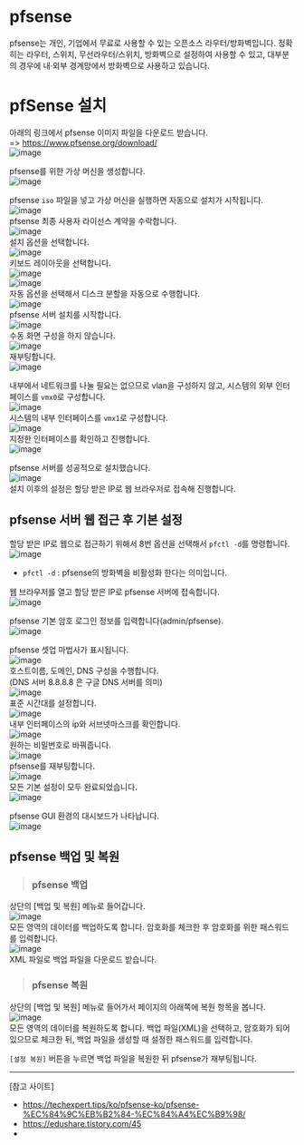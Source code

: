# pfsense

pfsense는 개인, 기업에서 무료로 사용할 수 있는 오픈소스 라우터/방화벽입니다. 
정확히는 라우터, 스위치, 무선라우터/스위치, 방화벽으로 설정하여 사용할 수 있고, 대부분의 경우에 내·외부 경계망에서 방화벽으로 사용하고 있습니다.

# pfSense 설치

아래의 링크에서 pfsense 이미지 파일을 다운로드 받습니다.   
=> https://www.pfsense.org/download/   
![image](https://user-images.githubusercontent.com/43658658/142332690-b4ecd1c3-f3fa-46fd-881a-020666ea1e93.png)

pfsense를 위한 가상 머신을 생성합니다.   
![image](https://user-images.githubusercontent.com/43658658/142333129-3f2d714e-0470-4826-8e15-2a8d9eb03bc2.png)   

pfsense `iso` 파일을 넣고 가상 머신을 실행하면 자동으로 설치가 시작됩니다.   
![image](https://user-images.githubusercontent.com/43658658/142333896-f7d78122-6400-4ea9-b827-c7447e9745a6.png)   
pfsense 최종 사용자 라이선스 계약을 수락합니다.   
![image](https://user-images.githubusercontent.com/43658658/142334010-8585b35a-dd76-4358-ba62-8438733cb074.png)   
설치 옵션을 선택합니다.   
![image](https://user-images.githubusercontent.com/43658658/142334054-20dbac44-e47b-4b44-8d23-541875e85ccb.png)   
키보드 레이아웃을 선택합니다.   
![image](https://user-images.githubusercontent.com/43658658/142334204-a655f2b9-5377-4dd9-88e5-6bde400dc348.png)   
![image](https://user-images.githubusercontent.com/43658658/142334384-a0163f21-3bf3-4ca1-8c4d-0a31000440d1.png)   
자동 옵션을 선택해서 디스크 분할을 자동으로 수행합니다.   
![image](https://user-images.githubusercontent.com/43658658/142334954-db2f51b0-2bf6-45b9-ab43-fce2da95f237.png)   
pfsense 서버 설치를 시작합니다.   
![image](https://user-images.githubusercontent.com/43658658/142334996-6fbca3a4-f3b4-495a-9b0b-273438763802.png)   
수동 화면 구성을 하지 않습니다.   
![image](https://user-images.githubusercontent.com/43658658/142335098-51023807-2bee-471a-b1f8-3b03fb8ddee5.png)   
재부팅합니다.   
![image](https://user-images.githubusercontent.com/43658658/142335125-2a110f9b-d740-4f19-8c33-70ea9c7a0f19.png)   

내부에서 네트워크를 나눌 필요는 없으므로 vlan을 구성하지 않고, 시스템의 외부 인터페이스를 `vmx0`로 구성합니다.   
![image](https://user-images.githubusercontent.com/43658658/142335738-65abb620-7461-4ee5-a1ed-653ec7b05d3a.png)   
시스템의 내부 인터페이스를 `vmx1`로 구성합니다.   
![image](https://user-images.githubusercontent.com/43658658/142335770-f8bc7c1d-2fe6-4f69-ba90-609a66174e1a.png)   
지정한 인터페이스를 확인하고 진행합니다.   
![image](https://user-images.githubusercontent.com/43658658/142335829-cc4f7550-66d6-40d9-95d2-7cc4acd7293d.png)   

pfsense 서버를 성공적으로 설치했습니다.   
![image](https://user-images.githubusercontent.com/43658658/142337620-7ca0d0f7-5edb-4b56-a9bc-96b49edffd59.png)   
설치 이후의 설정은 할당 받은 IP로 웹 브라우저로 접속해 진행합니다.

## pfsense 서버 웹 접근 후 기본 설정

할당 받은 IP로 웹으로 접근하기 위해서 8번 옵션을 선택해서 `pfctl -d`를 명령합니다.   
![image](https://user-images.githubusercontent.com/43658658/142338604-663c34ee-168a-46f1-8818-569bb9447dbb.png)   
* `pfctl -d` : pfsense의 방화벽을 비활성화 한다는 의미입니다.

웹 브라우저를 열고 할당 받은 IP로 pfsense 서버에 접속합니다.   
![image](https://user-images.githubusercontent.com/43658658/142338807-b08c086e-e019-4ca4-aef8-eb79c5000ef0.png)

pfsense 기본 암호 로그인 정보를 입력합니다(admin/pfsense).   
![image](https://user-images.githubusercontent.com/43658658/142338915-e7f42a84-c282-4132-bbe8-8e52d20ec518.png)

pfsense 셋업 마법사가 표시됩니다.   
![image](https://user-images.githubusercontent.com/43658658/142338963-dacdd3d0-5a8b-4e4e-8a4c-35e0775f1886.png)   
호스트이름, 도메인, DNS 구성을 수행합니다.   
(DNS 서버 8.8.8.8 은 구글 DNS 서버를 의미)   
![image](https://user-images.githubusercontent.com/43658658/142339154-3c97c19f-d9f3-4aa6-9ca2-5bee401b0167.png)   
표준 시간대를 설정합니다.   
![image](https://user-images.githubusercontent.com/43658658/142339598-d7c32dbd-caf6-4d39-b433-3679aced9fdd.png)   
내부 인터페이스의 ip와 서브넷마스크를 확인합니다.   
![image](https://user-images.githubusercontent.com/43658658/142340434-0a040b44-2d07-4967-ad11-2e91fdababc6.png)   
원하는 비밀번호로 바꿔줍니다.   
![image](https://user-images.githubusercontent.com/43658658/142340569-ae839c58-0cf4-4682-934c-880a7bf7f03c.png)   
pfsense를 재부팅합니다.   
![image](https://user-images.githubusercontent.com/43658658/142340632-b4c9db56-260d-452e-a936-9cdeba641762.png)   
모든 기본 설정이 모두 완료되었습니다.   
![image](https://user-images.githubusercontent.com/43658658/142340723-6818f2fd-dfe5-4446-a66a-57c5aac73eb8.png)

pfsense GUI 환경의 대시보드가 나타납니다.   
![image](https://user-images.githubusercontent.com/43658658/142341908-71ac5f87-60ca-40c0-b99f-b4a1e1e4f831.png)

## pfsense 백업 및 복원

> <h3>pfsense 백업</h3>

상단의 [백업 및 복원] 메뉴로 들어갑니다.   
![image](https://user-images.githubusercontent.com/43658658/142342265-4d2b96de-298e-4e97-8d57-4db3fd4e8d1b.png)   
모든 영역의 데이터를 백업하도록 합니다. 암호화를 체크한 후 암호화를 위한 패스워드를 입력합니다.   
![image](https://user-images.githubusercontent.com/43658658/142342587-5b0ce482-344a-44da-be41-dfc1f21fd859.png)   
XML 파일로 백업 파일을 다운로드 받습니다.

> <h3>pfsense 복원</h3>

상단의 [백업 및 복원] 메뉴로 들어가서 페이지의 아래쪽에 복원 항목을 봅니다.   
![image](https://user-images.githubusercontent.com/43658658/142342843-b389a0f9-e2f1-44d6-bbf6-bb91df33cc78.png)   
모든 영역의 데이터를 복원하도록 합니다. 백업 파일(XML)을 선택하고, 암호화가 되어 있으므로 체크한 뒤, 백업 파일을 생성할 때 설정한 패스워드를 입력합니다.   

`[설정 복원]` 버튼을 누르면 백업 파일을 복원한 뒤 pfsense가 재부팅됩니다.




---

[참고 사이트]   
* https://techexpert.tips/ko/pfsense-ko/pfsense-%EC%84%9C%EB%B2%84-%EC%84%A4%EC%B9%98/
* https://edushare.tistory.com/45
* 





